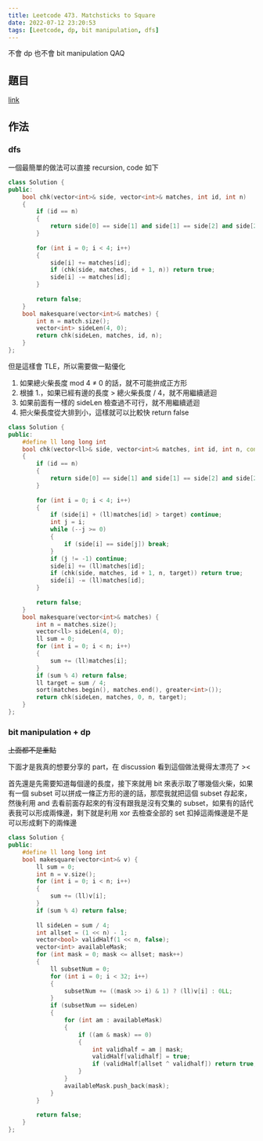 ```yaml
---
title: Leetcode 473. Matchsticks to Square
date: 2022-07-12 23:20:53
tags: [Leetcode, dp, bit manipulation, dfs]
---
```


不會 dp 也不會 bit manipulation QAQ

## 題目

[link](https://leetcode.com/problems/matchsticks-to-square/)

## 作法

### dfs

一個最簡單的做法可以直接 recursion, code 如下

```cpp
class Solution {
public:
    bool chk(vector<int>& side, vector<int>& matches, int id, int n)
    {
        if (id == n)
        {
            return side[0] == side[1] and side[1] == side[2] and side[2] == side[3];
        }
        
        for (int i = 0; i < 4; i++)
        {
            side[i] += matches[id];
            if (chk(side, matches, id + 1, n)) return true;
            side[i] -= matches[id];
        }
        
        return false;
    }
    bool makesquare(vector<int>& matches) {
        int n = match.size();
        vector<int> sideLen(4, 0);
        return chk(sideLen, matches, id, n);
    }
};
```

但是這樣會 TLE，所以需要做一點優化

1. 如果總火柴長度 mod 4 $\neq$ 0 的話，就不可能拚成正方形
2. 根據 1.，如果已經有邊的長度 > 總火柴長度 / 4，就不用繼續遞迴
3. 如果前面有一樣的 sideLen 檢查過不可行，就不用繼續遞迴
4. 把火柴長度從大排到小，這樣就可以比較快 return false

```cpp
class Solution {
public:
    #define ll long long int
    bool chk(vector<ll>& side, vector<int>& matches, int id, int n, const ll target)
    {
        if (id == n)
        {
            return side[0] == side[1] and side[1] == side[2] and side[2] == side[3];
        }
        
        for (int i = 0; i < 4; i++)
        {
            if (side[i] + (ll)matches[id] > target) continue;
            int j = i;
            while (--j >= 0)
            {
                if (side[i] == side[j]) break;
            }
            if (j != -1) continue;
            side[i] += (ll)matches[id];
            if (chk(side, matches, id + 1, n, target)) return true;
            side[i] -= (ll)matches[id];
        }
        
        return false;
    }
    bool makesquare(vector<int>& matches) {
        int n = matches.size();
        vector<ll> sideLen(4, 0);
        ll sum = 0;
        for (int i = 0; i < n; i++)
        {
            sum += (ll)matches[i];
        }
        if (sum % 4) return false;
        ll target = sum / 4;
        sort(matches.begin(), matches.end(), greater<int>());
        return chk(sideLen, matches, 0, n, target);
    }
};
```

### bit manipulation + dp

~~上面都不是重點~~

下面才是我真的想要分享的 part，在 discussion 看到這個做法覺得太漂亮了 ><

首先還是先需要知道每個邊的長度，接下來就用 bit 來表示取了哪幾個火柴，如果有一個 subset 可以拼成一條正方形的邊的話，那麼我就把這個 subset 存起來，然後利用 and 去看前面存起來的有沒有跟我是沒有交集的 subset，如果有的話代表我可以形成兩條邊，剩下就是利用 xor 去檢查全部的 set 扣掉這兩條邊是不是可以形成剩下的兩條邊

```cpp
class Solution {
public:
    #define ll long long int
    bool makesquare(vector<int>& v) {
        ll sum = 0;
        int n = v.size();
        for (int i = 0; i < n; i++)
        {
            sum += (ll)v[i];
        }
        if (sum % 4) return false;
        
        ll sideLen = sum / 4;
        int allset = (1 << n) - 1;
        vector<bool> validHalf(1 << n, false);
        vector<int> availableMask;
        for (int mask = 0; mask <= allset; mask++)
        {
            ll subsetNum = 0;
            for (int i = 0; i < 32; i++)
            {
                subsetNum += ((mask >> i) & 1) ? (ll)v[i] : 0LL;
            }
            if (subsetNum == sideLen)
            {
                for (int am : availableMask)
                {
                    if ((am & mask) == 0)
                    {
                        int validhalf = am | mask;
                        validHalf[validhalf] = true;
                        if (validHalf[allset ^ validhalf]) return true;
                    }
                }
                availableMask.push_back(mask);
            }
        }
        
        return false;
    }
};
```
